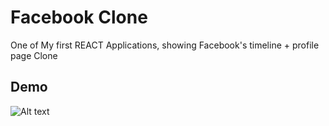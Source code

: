 # Facebook Clone

One of My first REACT Applications, showing Facebook's timeline + profile page Clone

## Demo
![Alt text]("public/assets/gifLike.gif")


